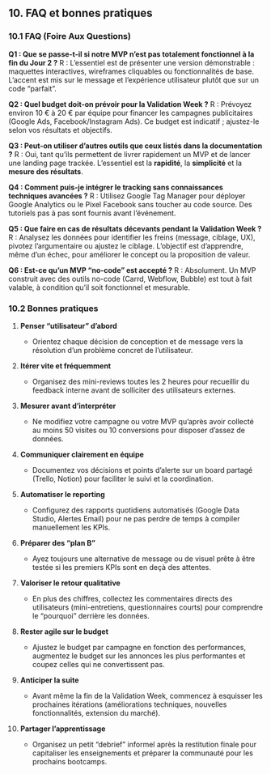 ## 10. FAQ et bonnes pratiques

### 10.1 FAQ (Foire Aux Questions)

**Q1 : Que se passe-t-il si notre MVP n’est pas totalement fonctionnel à la fin du Jour 2 ?**
R : L’essentiel est de présenter une version démonstrable : maquettes interactives, wireframes cliquables ou fonctionnalités de base. L’accent est mis sur le message et l’expérience utilisateur plutôt que sur un code “parfait”.

**Q2 : Quel budget doit-on prévoir pour la Validation Week ?**
R : Prévoyez environ 10 € à 20 € par équipe pour financer les campagnes publicitaires (Google Ads, Facebook/Instagram Ads). Ce budget est indicatif ; ajustez-le selon vos résultats et objectifs.

**Q3 : Peut-on utiliser d’autres outils que ceux listés dans la documentation ?**
R : Oui, tant qu’ils permettent de livrer rapidement un MVP et de lancer une landing page trackée. L’essentiel est la **rapidité**, la **simplicité** et la **mesure des résultats**.

**Q4 : Comment puis-je intégrer le tracking sans connaissances techniques avancées ?**
R : Utilisez Google Tag Manager pour déployer Google Analytics ou le Pixel Facebook sans toucher au code source. Des tutoriels pas à pas sont fournis avant l’événement.

**Q5 : Que faire en cas de résultats décevants pendant la Validation Week ?**
R : Analysez les données pour identifier les freins (message, ciblage, UX), pivotez l’argumentaire ou ajustez le ciblage. L’objectif est d’apprendre, même d’un échec, pour améliorer le concept ou la proposition de valeur.

**Q6 : Est-ce qu’un MVP “no-code” est accepté ?**
R : Absolument. Un MVP construit avec des outils no-code (Carrd, Webflow, Bubble) est tout à fait valable, à condition qu’il soit fonctionnel et mesurable.

### 10.2 Bonnes pratiques

1. **Penser “utilisateur” d’abord**

   * Orientez chaque décision de conception et de message vers la résolution d’un problème concret de l’utilisateur.

2. **Itérer vite et fréquemment**

   * Organisez des mini-reviews toutes les 2 heures pour recueillir du feedback interne avant de solliciter des utilisateurs externes.

3. **Mesurer avant d’interpréter**

   * Ne modifiez votre campagne ou votre MVP qu’après avoir collecté au moins 50 visites ou 10 conversions pour disposer d’assez de données.

4. **Communiquer clairement en équipe**

   * Documentez vos décisions et points d’alerte sur un board partagé (Trello, Notion) pour faciliter le suivi et la coordination.

5. **Automatiser le reporting**

   * Configurez des rapports quotidiens automatisés (Google Data Studio, Alertes Email) pour ne pas perdre de temps à compiler manuellement les KPIs.

6. **Préparer des “plan B”**

   * Ayez toujours une alternative de message ou de visuel prête à être testée si les premiers KPIs sont en deçà des attentes.

7. **Valoriser le retour qualitative**

   * En plus des chiffres, collectez les commentaires directs des utilisateurs (mini-entretiens, questionnaires courts) pour comprendre le “pourquoi” derrière les données.

8. **Rester agile sur le budget**

   * Ajustez le budget par campagne en fonction des performances, augmentez le budget sur les annonces les plus performantes et coupez celles qui ne convertissent pas.

9. **Anticiper la suite**

   * Avant même la fin de la Validation Week, commencez à esquisser les prochaines itérations (améliorations techniques, nouvelles fonctionnalités, extension du marché).

10. **Partager l’apprentissage**

    * Organisez un petit “debrief” informel après la restitution finale pour capitaliser les enseignements et préparer la communauté pour les prochains bootcamps.
